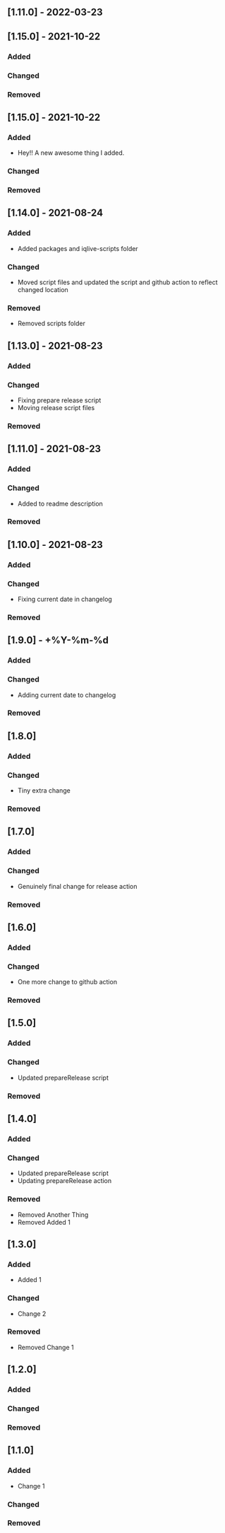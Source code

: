 ## [1.11.0] - 2022-03-23

## [1.15.0] - 2021-10-22

### Added


### Changed


### Removed


## [1.15.0] - 2021-10-22

### Added

- Hey!! A new awesome thing I added.

### Changed


### Removed


## [1.14.0] - 2021-08-24

### Added

- Added packages and iqlive-scripts folder

### Changed

- Moved script files and updated the script and github action to reflect changed location

### Removed

- Removed scripts folder

## [1.13.0] - 2021-08-23

### Added


### Changed

- Fixing prepare release script
- Moving release script files

### Removed


## [1.11.0] - 2021-08-23

### Added


### Changed

- Added to readme description

### Removed


## [1.10.0] - 2021-08-23

### Added


### Changed

- Fixing current date in changelog

### Removed


## [1.9.0] -  +%Y-%m-%d

### Added


### Changed

- Adding current date to changelog

### Removed


## [1.8.0]

### Added


### Changed

- Tiny extra change

### Removed


## [1.7.0]

### Added


### Changed

- Genuinely final change for release action

### Removed


## [1.6.0]

### Added


### Changed

- One more change to github action

### Removed


## [1.5.0]

### Added


### Changed

- Updated prepareRelease script

### Removed


## [1.4.0]

### Added


### Changed

- Updated prepareRelease script
- Updating prepareRelease action

### Removed

- Removed Another Thing
- Removed Added 1

## [1.3.0]

### Added

- Added 1

### Changed

- Change 2

### Removed

- Removed Change 1

## [1.2.0]

### Added


### Changed


### Removed


## [1.1.0]

### Added

- Change 1

### Changed


### Removed


